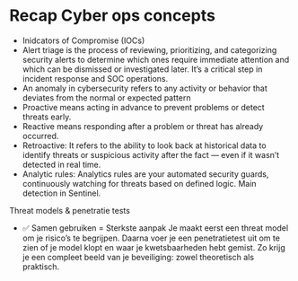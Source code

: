 # Recap Cyber ops concepts

- Inidcators of Compromise (IOCs)
- Alert triage is the process of reviewing, prioritizing, and categorizing security alerts to determine which ones require immediate attention and which can be dismissed or investigated later. It’s a critical step in incident response and SOC operations.
- An anomaly in cybersecurity refers to any activity or behavior that deviates from the normal or expected pattern
- Proactive means acting in advance to prevent problems or detect threats early.
- Reactive means responding after a problem or threat has already occurred.
- Retroactive: It refers to the ability to look back at historical data to identify threats or suspicious activity after the fact — even if it wasn’t detected in real time.
- Analytic rules: Analytics rules are your automated security guards, continuously watching for threats based on defined logic. Main detection in Sentinel.



Threat models & penetratie tests
- ✅ Samen gebruiken = Sterkste aanpak
Je maakt eerst een threat model om je risico’s te begrijpen.
Daarna voer je een penetratietest uit om te zien of je model klopt en waar je kwetsbaarheden hebt gemist.
Zo krijg je een compleet beeld van je beveiliging: zowel theoretisch als praktisch.


